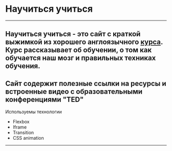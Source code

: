 # Научиться учиться
------

Научиться учиться - это сайт с краткой выжимкой
из хорошего англоязычного [курса](https://www.coursera.org/learn/learning-how-to-learn).
Курс рассказывает об обучении, о том как обучается наш мозг и правильных техниках обучения.
------

Сайт содержит полезные ссылки на ресурсы и
встроенные видео с образовательными конференциями "TED"
------

Используемы технологии
+ Flexbox
+ Iframe
+ Transition
+ CSS animation
------

